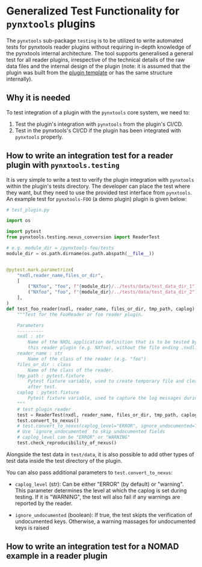 # Generalized Test Functionality for `pynxtools` plugins
The `pynxtools` sub-package `testing` is to be utilized to write automated tests for pynxtools reader plugins without requiring in-depth knowledge of the pynxtools internal architecture. The tool supports generalised a general test for all reader plugins, irrespective of the technical details of the raw data files and the internal design of the plugin (note: it is assumed that the plugin was built from the [plugin template](https://github.com/FAIRmat-NFDI/pynxtools-plugin-template) or has the same structure internally).
## Why it is needed
To test integration of a plugin with the `pynxtools` core system, we need to:
1. Test the plugin's integration with `pynxtools` from the plugin's CI/CD.
2. Test in the pynxtools's CI/CD if the plugin has been integrated with `pynxtools` properly.
## How to write an integration test for a reader plugin with `pynxtools.testing`
It is very simple to write a test to verify the plugin integration with `pynxtools` within the plugin's tests directory. The developer can place the test where they want, but they need to use the provided test interface from `pynxtools`. An example test for `pynxtools-FOO` (a demo plugin) plugin is given below:

```python
# test_plugin.py

import os

import pytest
from pynxtools.testing.nexus_conversion import ReaderTest

# e.g. module_dir = /pynxtools-foo/tests
module_dir = os.path.dirname(os.path.abspath(__file__))


@pytest.mark.parametrize(
    "nxdl,reader_name,files_or_dir",
    [
        ("NXfoo", "foo", f"{module_dir}/../tests/data/test_data_dir_1"),
        ("NXfoo", "foo", f"{module_dir}/../tests/data/test_data_dir_2")
    ],
)
def test_foo_reader(nxdl, reader_name, files_or_dir, tmp_path, caplog):
    """Test for the FooReader or foo reader plugin.

    Parameters
    ----------
    nxdl : str
        Name of the NXDL application definition that is to be tested by
        this reader plugin (e.g. NXfoo), without the file ending .nxdl.xml.
    reader_name : str
        Name of the class of the reader (e.g. "foo")
    files_or_dir : class
        Name of the class of the reader.
    tmp_path : pytest.fixture
        Pytest fixture variable, used to create temporary file and clean up the generated files
        after test.
    caplog : pytest.fixture
        Pytest fixture variable, used to capture the log messages during the test.
    """
    # test plugin reader
    test = ReaderTest(nxdl, reader_name, files_or_dir, tmp_path, caplog)
    test.convert_to_nexus()
    # test.convert_to_nexus(caplog_level="ERROR", ignore_undocumented=True)
    # Use `ignore_undocumented` to skip undocumented fields
    # caplog_level can be "ERROR" or "WARNING"
    test.check_reproducibility_of_nexus()
```

Alongside the test data in `test/data`, it is also possible to add other types of test data inside the test directory of the plugin.

You can also pass additional parameters to `test.convert_to_nexus`:

- `caplog_level` (str): Can be either "ERROR" (by default) or "warning". This parameter determines the level at which the caplog is set during testing. If it is "WARNING", the test will also fail if any warnings are reported by the reader.

- `ignore_undocumented` (boolean): If true, the test skipts the verification of undocumented keys. Otherwise, a warning massages for undocumented keys is raised

## How to write an integration test for a NOMAD example in a reader plugin
